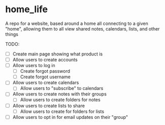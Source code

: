 # home_life
A repo for a website, based around a home all connecting to a given "home", allowing them to all view shared notes, calendars, lists, and other things

TODO:
- [ ] Create main page showing what product is
- [ ] Allow users to create accounts
- [ ] Allow users to log in
    - [ ] Create forgot password
    - [ ] Create forgot username
- [ ] Allow users to create calendars
    - [ ] Allow users to "subscribe" to calendars
- [ ] Allow users to create notes with their groups
    - [ ] Allow users to create folders for notes
- [ ] Allow users to create lists to share
    - [ ] Allow users to create for folders for lists
- [ ] Allow users to opt in for email updates on their "group"